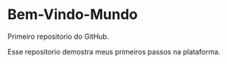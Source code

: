 # Bem-Vindo-Mundo
 Primeiro repositorio do GitHub.

Esse repositorio demostra meus primeiros passos na plataforma.